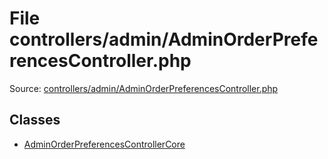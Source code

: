 File controllers/admin/AdminOrderPreferencesController.php
=========
Source: [controllers/admin/AdminOrderPreferencesController.php](https://github.com/PrestaShop/PrestaShop/blob/1.6.1.1/controllers/admin/AdminOrderPreferencesController.php)


Classes
-------

* [AdminOrderPreferencesControllerCore](class.AdminOrderPreferencesControllerCore.md)

